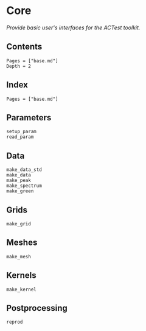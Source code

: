 # Core

*Provide basic user's interfaces for the ACTest toolkit.*

## Contents

```@contents
Pages = ["base.md"]
Depth = 2
```

## Index

```@index
Pages = ["base.md"]
```

## Parameters

```@docs
setup_param
read_param
```

## Data

```@docs
make_data_std
make_data
make_peak
make_spectrum
make_green
```

## Grids

```@docs
make_grid
```

## Meshes

```@docs
make_mesh
```

## Kernels

```@docs
make_kernel
```

## Postprocessing

```@docs
reprod
```
